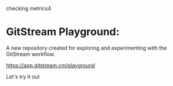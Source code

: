 checking metrics4
# GitStream Playground:

A new repository created for exploring and experimenting with the GitStream workflow.

https://app.gitstream.cm/playground

Let's try it out
